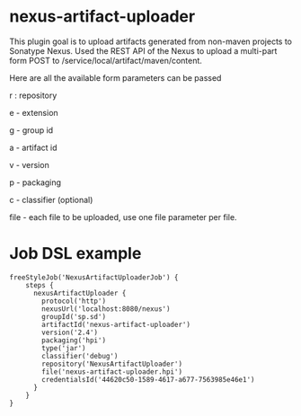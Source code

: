 # nexus-artifact-uploader

This plugin goal is to upload artifacts generated from non-maven projects to Sonatype Nexus.
Used the REST API of the Nexus to upload a multi-part form POST to /service/local/artifact/maven/content.

Here are all the available form parameters can be passed

r : repository

e - extension

g - group id

a - artifact id

v - version

p - packaging

c - classifier (optional)

file - each file to be uploaded, use one file parameter per file.

# Job DSL example

    freeStyleJob('NexusArtifactUploaderJob') {
        steps {
          nexusArtifactUploader {
            protocol('http')
            nexusUrl('localhost:8080/nexus')
            groupId('sp.sd')
            artifactId('nexus-artifact-uploader')
            version('2.4')
            packaging('hpi')
            type('jar')
            classifier('debug')
            repository('NexusArtifactUploader')
            file('nexus-artifact-uploader.hpi')
            credentialsId('44620c50-1589-4617-a677-7563985e46e1')
          }
        }
    }
